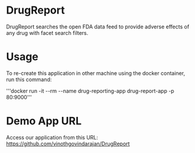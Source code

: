 # DrugReport
DrugReport searches the open FDA data feed to provide adverse effects of any drug with facet search filters.

# Usage
To re-create this application in other machine using the docker container, run this command:

'''docker run -it --rm --name drug-reporting-app drug-report-app -p 80:9000'''

# Demo App URL
Access our application from this URL: https://github.com/vinothgovindarajan/DrugReport
